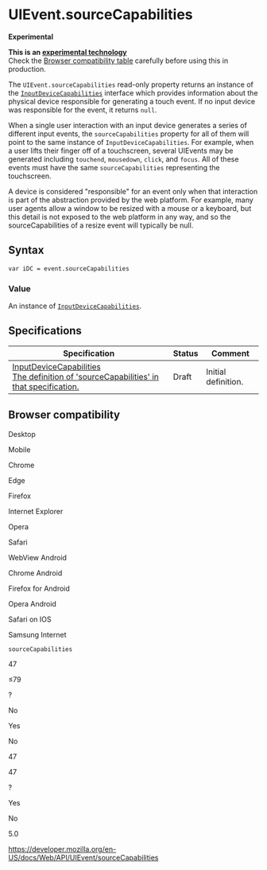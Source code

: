 UIEvent.sourceCapabilities
==========================

**Experimental**

**This is an [experimental technology](https://developer.mozilla.org/en-US/docs/MDN/Guidelines/Conventions_definitions#experimental)**  
Check the [Browser compatibility table](#browser_compatibility) carefully before using this in production.

The `UIEvent.sourceCapabilities` read-only property returns an instance of the [`InputDeviceCapabilities`](../inputdevicecapabilities) interface which provides information about the physical device responsible for generating a touch event. If no input device was responsible for the event, it returns `null`.

When a single user interaction with an input device generates a series of different input events, the `sourceCapabilities` property for all of them will point to the same instance of `InputDeviceCapabilities`. For example, when a user lifts their finger off of a touchscreen, several UIEvents may be generated including `touchend`, `mousedown`, `click`, and `focus`. All of these events must have the same `sourceCapabilities` representing the touchscreen.

A device is considered "responsible" for an event only when that interaction is part of the abstraction provided by the web platform. For example, many user agents allow a window to be resized with a mouse or a keyboard, but this detail is not exposed to the web platform in any way, and so the sourceCapabilities of a resize event will typically be null.

Syntax
------

    var iDC = event.sourceCapabilities

### Value

An instance of [`InputDeviceCapabilities`](../inputdevicecapabilities).

Specifications
--------------

<table><thead><tr class="header"><th>Specification</th><th>Status</th><th>Comment</th></tr></thead><tbody><tr class="odd"><td><a href="https://wicg.github.io/InputDeviceCapabilities/#dom-uievent-sourcecapabilities">InputDeviceCapabilities<br />
<span class="small">The definition of 'sourceCapabilities' in that specification.</span></a></td><td><span class="spec-draft">Draft</span></td><td>Initial definition.</td></tr></tbody></table>

Browser compatibility
---------------------

Desktop

Mobile

Chrome

Edge

Firefox

Internet Explorer

Opera

Safari

WebView Android

Chrome Android

Firefox for Android

Opera Android

Safari on IOS

Samsung Internet

`sourceCapabilities`

47

≤79

?

No

Yes

No

47

47

?

Yes

No

5.0

<a href="https://developer.mozilla.org/en-US/docs/Web/API/UIEvent/sourceCapabilities" class="_attribution-link">https://developer.mozilla.org/en-US/docs/Web/API/UIEvent/sourceCapabilities</a>
